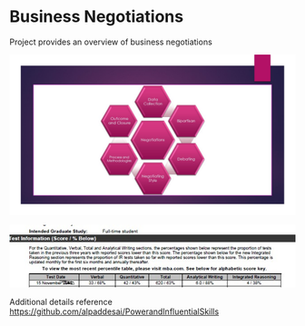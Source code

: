 # Business Negotiations

Project provides an overview of business negotiations 

![image](slide.jpg)

![image](GMAT_TestScore.jpg)

Additional details reference https://github.com/alpaddesai/PowerandInfluentialSkills
